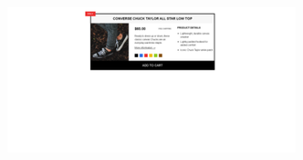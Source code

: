 ![alt text](https://github.com/Body661/Kalbonyan-Elmarsos/blob/main/02-Udemy/-01-HTML-CSS-Jonas/Challenges/04-Challenges/chall-2/sec4chall2.png)
